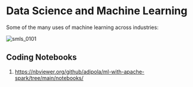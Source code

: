# Data Science and Machine Learning

Some of the many uses of machine learning across industries:

![smls_0101](https://user-images.githubusercontent.com/62965911/223616499-f68e16e9-56ff-4cb6-8d79-3580ee6d33a1.png)

## Coding Notebooks

1. https://nbviewer.org/github/adipola/ml-with-apache-spark/tree/main/notebooks/
